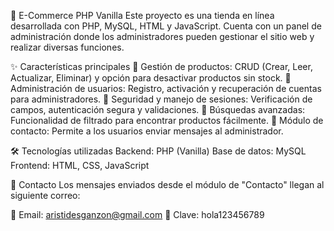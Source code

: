 🛒 E-Commerce PHP Vanilla
Este proyecto es una tienda en línea desarrollada con PHP, MySQL, HTML y JavaScript. 
Cuenta con un panel de administración donde los administradores pueden gestionar el sitio web y realizar diversas funciones.

✨ Características principales
🔹 Gestión de productos: CRUD (Crear, Leer, Actualizar, Eliminar) y opción para desactivar productos sin stock.
🔹 Administración de usuarios: Registro, activación y recuperación de cuentas para administradores.
🔹 Seguridad y manejo de sesiones: Verificación de campos, autenticación segura y validaciones.
🔹 Búsquedas avanzadas: Funcionalidad de filtrado para encontrar productos fácilmente.
🔹 Módulo de contacto: Permite a los usuarios enviar mensajes al administrador.

🛠️ Tecnologías utilizadas
Backend: PHP (Vanilla)
Base de datos: MySQL
Frontend: HTML, CSS, JavaScript

📩 Contacto
Los mensajes enviados desde el módulo de "Contacto" llegan al siguiente correo:

📧 Email: aristidesganzon@gmail.com
🔑 Clave: hola123456789 
